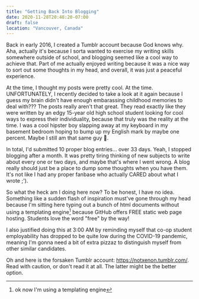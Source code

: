 ```yaml
---
title: "Getting Back Into Blogging"
date: 2020-11-28T20:48:20-07:00
draft: false
location: "Vancouver, Canada"
---
```


Back in early 2016, I created a Tumblr account because God knows why. Aha, actually it's because I sorta wanted to exercise my writing skills somewhere outside of school, and blogging seemed like a cool way to achieve that. Part of me actually enjoyed writing because it was a nice way to sort out some thoughts in my head, and overall, it was just a peaceful experience.

At the time, I thought my posts were pretty cool. At the time. UNFORTUNATELY, I recently decided to take a look at it again because I guess my brain didn't have enough embarassing childhood memories to deal with??? The posts really aren't that great. They read exactly like they were written by an edgy 15-year old high school student looking for cool ways to express their individuality, because that truly was the reality at the time. I was a cool hipster boy slapping away at my keyboard in my basement bedroom hoping to bump up my English mark by maybe one percent. Maybe I still am that same guy 🤔.

In total, I'd submitted 10 proper blog entries... over 33 days. Yeah, I stopped blogging after a month. It was pretty tiring thinking of new subjects to write about every one or two days, and maybe that's where I went wrong. A blog really should just be a place to dump some thoughts when you have them. It's not like I had any proper fanbase who actually CARED about what I wrote ;').

So what the heck am I doing here now? To be honest, I have no idea. Something like a sudden flash of inspiration must've gone through my head because I'm sitting here typing out a bunch of html documents without using a templating engine[^1] because GitHub offers FREE static web page hosting. Students love the word "free" by the way!

I also justified doing this at 3:00 AM by reminding myself that co-op student employability has dropped to be quite low during the COVID-19 pandemic, meaning I'm gonna need a bit of extra pizzaz to distinguish myself from other similar candidates.

Oh and here is the forsaken Tumblr account: https://notxenon.tumblr.com/. Read with caution, or don't read it at all. The latter might be the better option.

[^1]: ok now I'm using a templating engine